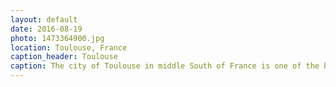 ```yaml
---
layout: default
date: 2016-08-19
photo: 1473364900.jpg
location: Toulouse, France
caption_header: Toulouse
caption: The city of Toulouse in middle South of France is one of the biggest in the country. It is called "La Ville Rose" due to its pink bricks used to built the buildings of the city center. We visited the city at night with my cousin Marina and had a couple of beers in some good old pubs!
---
```

